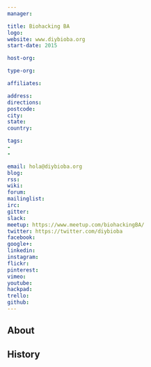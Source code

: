 ```yaml
---
manager:

title: Biohacking BA
logo:
website: www.diybioba.org
start-date: 2015

host-org:

type-org:

affiliates:

address:
directions:
postcode:
city:
state:
country:

tags:
-
-

email: hola@diybioba.org
blog:
rss:
wiki:
forum:
mailinglist:
irc:
gitter:
slack:
meetup: https://www.meetup.com/biohackingBA/
twitter: https://twitter.com/diybioba
facebook:
google+:
linkedin:
instagram:
flickr:
pinterest:
vimeo:
youtube:
hackpad:
trello:
github:
---
```


## About

## History
